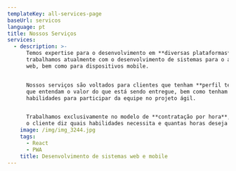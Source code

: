 ```yaml
---
templateKey: all-services-page
baseUrl: servicos
language: pt
title: Nossos Serviços
services:
  - description: >-
      Temos expertise para o desenvolvimento em **diversas plataformas**, mas
      trabalhamos atualmente com o desenvolvimento de sistemas para o ambiente
      web, bem como para dispositivos mobile.


      Nossos serviços são voltados para clientes que tenham **perfil técnico** e
      que entendam o valor do que está sendo entregue, bem como tenham
      habilidades para participar da equipe no projeto ágil.


      Trabalhamos exclusivamente no modelo de **contratação por hora**, no qual
      o cliente diz quais habilidades necessita e quantas horas deseja alocar.
    image: /img/img_3244.jpg
    tags:
      - React
      - PWA
    title: Desenvolvimento de sistemas web e mobile
---
```


